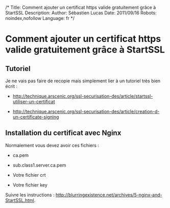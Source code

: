 /*
Title: Comment ajouter un certificat https valide gratuitement grâce à StartSSL
Description: 
Author: Sébastien Lucas
Date: 2011/09/16
Robots: noindex,nofollow
Language: fr
*/
# Comment ajouter un certificat https valide gratuitement grâce à StartSSL

## Tutoriel
Je ne vais pas faire de recopie mais simplement lier à un tutoriel très bien écrit :

*	http://technique.arscenic.org/ssl-securisation-des/article/startssl-utiliser-un-certificat

*	http://technique.arscenic.org/ssl-securisation-des/article/creation-d-un-certificate-signing
## Installation du certificat avec Nginx

Normalement vous devez avoir ces fichiers :

*	ca.pem

*	sub.class1.server.ca.pem

*	Votre fichier crt

*	Votre fichier key

Suivre les instructions : http://blurringexistence.net/archives/5-nginx-and-StartSSL.html.






